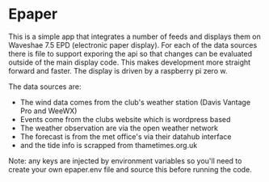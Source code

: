 # Epaper
This is a simple app that integrates a number of feeds and displays them on Waveshae 7.5 EPD (electronic paper display). For each of the data sources there is file to support exporing the api so that changes can be evaluated outside of the main display code. This makes development more straight forward and faster. The display is driven by a raspberry pi zero w.

The data sources are:
- The wind data comes from the club's weather station (Davis Vantage Pro and WeeWX)
- Events come from the clubs website which is wordpress based
- The weather observation are via the open weather network
- The forecast is from the met office's via their datahub interface
- and the tide info is scrapped from thametimes.org.uk

Note: any keys are injected by environment variables so you'll need to create your own epaper.env file and source this before running the code.
